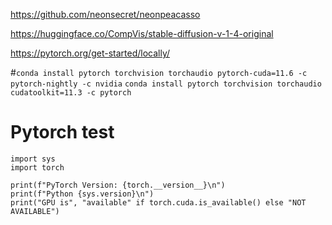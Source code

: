 https://github.com/neonsecret/neonpeacasso  

https://huggingface.co/CompVis/stable-diffusion-v-1-4-original    

https://pytorch.org/get-started/locally/  

#`conda install pytorch torchvision torchaudio pytorch-cuda=11.6 -c pytorch-nightly -c nvidia`
`conda install pytorch torchvision torchaudio cudatoolkit=11.3 -c pytorch`

# Pytorch test  

```
import sys
import torch

print(f"PyTorch Version: {torch.__version__}\n")
print(f"Python {sys.version}\n")
print("GPU is", "available" if torch.cuda.is_available() else "NOT AVAILABLE")
```
